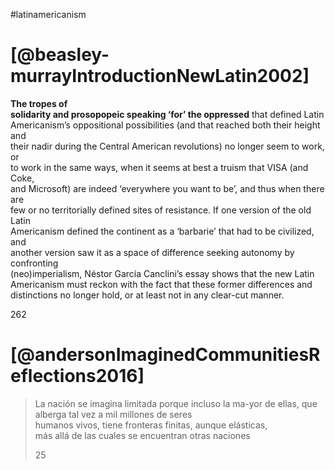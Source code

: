 #latinamericanism

# [@beasley-murrayIntroductionNewLatin2002]

**The tropes of**  
**solidarity and prosopopeic speaking ‘for’ the oppressed** that defined Latin  
Americanism’s oppositional possibilities (and that reached both their height and  
their nadir during the Central American revolutions) no longer seem to work, or  
to work in the same ways, when it seems at best a truism that VISA (and Coke,  
and Microsoft) are indeed ‘everywhere you want to be’, and thus when there are  
few or no territorially defined sites of resistance. If one version of the old Latin  
Americanism defined the continent as a ‘barbarie’ that had to be civilized, and  
another version saw it as a space of difference seeking autonomy by confronting  
(neo)imperialism, Néstor Garcı́a Canclini’s essay shows that the new Latin  
Americanism must reckon with the fact that these former differences and  
distinctions no longer hold, or at least not in any clear-cut manner.

262

# [@andersonImaginedCommunitiesReflections2016]

> La nación se imagina limitada porque incluso la ma-yor de ellas, que alberga tal vez a mil millones de seres  
> humanos vivos, tiene fronteras finitas, aunque elásticas,  
> más allá de las cuales se encuentran otras naciones
> 
> 25